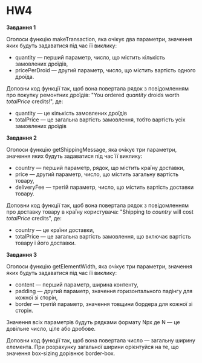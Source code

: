 # HW4

**Завдання 1**

Оголоси функцію makeTransaction, яка очікує два параметри, значення яких будуть
задаватися під час її виклику:

- quantity — перший параметр, число, що містить кількість замовлених дроїдів,
- pricePerDroid — другий параметр, число, що містить вартість одного дроїда.

Доповни код функції так, щоб вона повертала рядок з повідомленням про покупку
ремонтних дроїдів: "You ordered _quantity_ droids worth _totalPrice_ credits!",
де:

- quantity — це кількість замовлених дроїдів
- totalPrice — це загальна вартість замовлення, тобто вартість усіх замовлених
  дроїдів

**Завдання 2**

Оголоси функцію getShippingMessage, яка очікує три параметри, значення яких
будуть задаватися під час її виклику:

- country — перший параметр, рядок, що містить країну доставки,
- price — другий параметр, число, що містить загальну вартість товару,
- deliveryFee — третій параметр, число, що містить вартість доставки товару.

Доповни код функції так, щоб вона повертала рядок з повідомленням про доставку
товару в країну користувача: "Shipping to _country_ will cost _totalPrice_
credits", де:

- country — це країни доставки,
- totalPrice — це загальна вартість замовлення, що включає вартість товару і
  його доставки.

**Завдання 3**

Оголоси функцію getElementWidth, яка очікує три параметри, значення яких будуть
задаватися під час її виклику:

- content — перший параметр, ширина контенту,
- padding — другий параметр, значення горизонтального падінгу для кожної зі
  сторін,
- border — третій параметр, значення товщини бордера для кожної зі сторін.

Значення всіх параметрів будуть рядками формату Npx де N — це довільне число,
ціле або дробове.

Доповни код функції так, щоб вона повертала число — загальну ширину елемента.
При розрахунку загальної ширини орієнтуйся на те, що значення box-sizing
дорівнює border-box.
